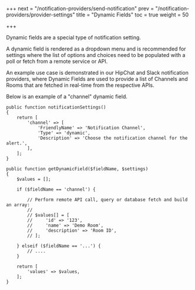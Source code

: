 +++
next = "/notification-providers/send-notification"
prev = "/notification-providers/provider-settings"
title = "Dynamic Fields"
toc = true
weight = 50

+++

Dynamic fields are a special type of notification setting.

A dynamic field is rendered as a dropdown menu and is recommended for settings where the list of options and choices need to be populated with a poll or fetch from a remote service or API.

An example use case is demonstrated in our HipChat and Slack notification providers, where Dynamic Fields are used to provide a list of Channels and Rooms that are fetched in real-time from the respective APIs.

Below is an example of a "channel" dynamic field.

```
public function notificationSettings()
{
    return [
        'channel' => [
            'FriendlyName' => 'Notification Channel',
            'Type' => 'dynamic',
            'Description' => 'Choose the notification channel for the alert.',
        ],
    ];
}

public function getDynamicField($fieldName, $settings)
{
    $values = [];

    if ($fieldName == 'channel') {

        // Perform remote API call, query or database fetch and build an array:
        //
        // $values[] = [
        //     'id' => '123',
        //     'name' => 'Demo Room',
        //     'description' => 'Room ID',
        // ];

    } elseif ($fieldName == '...') {
        // ....
    }

    return [
        'values' => $values,
    ];
}
```
